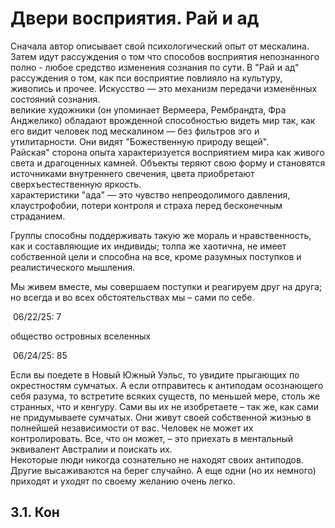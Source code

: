 # Двери восприятия. Рай и ад
Сначала автор описывает свой психологический опыт от мескалина. Затем идут рассуждения о том что способов восприятия непознанного полно - любое средство изменения сознания по сути. В "Рай и ад" рассуждения о том, как пси восприятие повлияло на культуру, живопись и прочее. Искусство — это механизм передачи изменённых состояний сознания.  
великие художники (он упоминает Вермеера, Рембрандта, Фра Анджелико) обладают врожденной способностью видеть мир так, как его видит человек под мескалином — без фильтров эго и утилитарности. Они видят "Божественную природу вещей".  
Райская" сторона опыта характеризуется восприятием мира как живого света и драгоценных камней. Объекты теряют свою форму и становятся источниками внутреннего свечения, цвета приобретают сверхъестественную яркость.  
характеристики "ада" — это чувство непреодолимого давления, клаустрофобии, потери контроля и страха перед бесконечным страданием.

Группы способны поддерживать такую же мораль и нравственность, как и составляющие их индивиды; толпа же хаотична, не имеет собственной цели и способна на все, кроме разумных поступков и реалистического мышления.



Мы живем вместе, мы совершаем поступки и реагируем друг на друга; но всегда и во всех обстоятельствах мы – сами по себе.

 06/22/25: 7

общество островных вселенных

 06/24/25: 85

Если вы поедете в Новый Южный Уэльс, то увидите прыгающих по окрестностям сумчатых. А если отправитесь к антиподам осознающего себя разума, то встретите всяких существ, по меньшей мере, столь же странных, что и кенгуру. Сами вы их не изобретаете – так же, как сами не придумываете сумчатых. Они живут своей собственной жизнью в полнейшей независимости от вас. Человек не может их контролировать. Все, что он может, – это приехать в ментальный эквивалент Австралии и поискать их.  
Некоторые люди никогда сознательно не находят своих антиподов. Другие высаживаются на берег случайно. А еще одни (но их немного) приходят и уходят по своему желанию очень легко.

## 3.1. Кон
